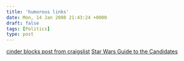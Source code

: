 ```yaml
---
title: 'humorous links'
date: Mon, 14 Jan 2008 21:43:24 +0000
draft: false
tags: [Politics]
type: post
---
```


[cinder blocks post from craigslist](http://img409.imageshack.us/img409/7093/clcinderblocksas8.jpg) [Star Wars Guide to the Candidates](http://www.craigslist.org/about/best/sfo/526482501.html)